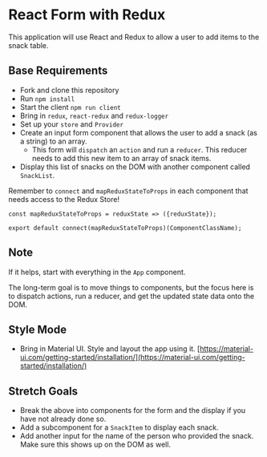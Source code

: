 # React Form with Redux

This application will use React and Redux to allow a user to add items to the snack table.

## Base Requirements

- Fork and clone this repository
- Run `npm install`
- Start the client `npm run client`
- Bring in `redux`, `react-redux` and `redux-logger`
- Set up your `store` and `Provider`
- Create an input form component that allows the user to add a snack (as a string) to an array. 
  - This form will `dispatch` an `action` and run a `reducer`. This reducer needs to add this new item to an array of snack items.
- Display this list of snacks on the DOM with another component called `SnackList`.

Remember to `connect` and `mapReduxStateToProps` in each component that needs access to the Redux Store! 

```
const mapReduxStateToProps = reduxState => ({reduxState});

export default connect(mapReduxStateToProps)(ComponentClassName);
```

## Note

If it helps, start with everything in the `App` component.

The long-term goal is to move things to components, but the focus here is to dispatch actions, run a reducer, and get the updated state data onto the DOM.


## Style Mode

- Bring in Material UI. Style and layout the app using it. [https://material-ui.com/getting-started/installation/](https://material-ui.com/getting-started/installation/)

## Stretch Goals

- Break the above into components for the form and the display if you have not already done so.
- Add a subcomponent for a `SnackItem` to display each snack.
- Add another input for the name of the person who provided the snack. Make sure this shows up on the DOM as well.
